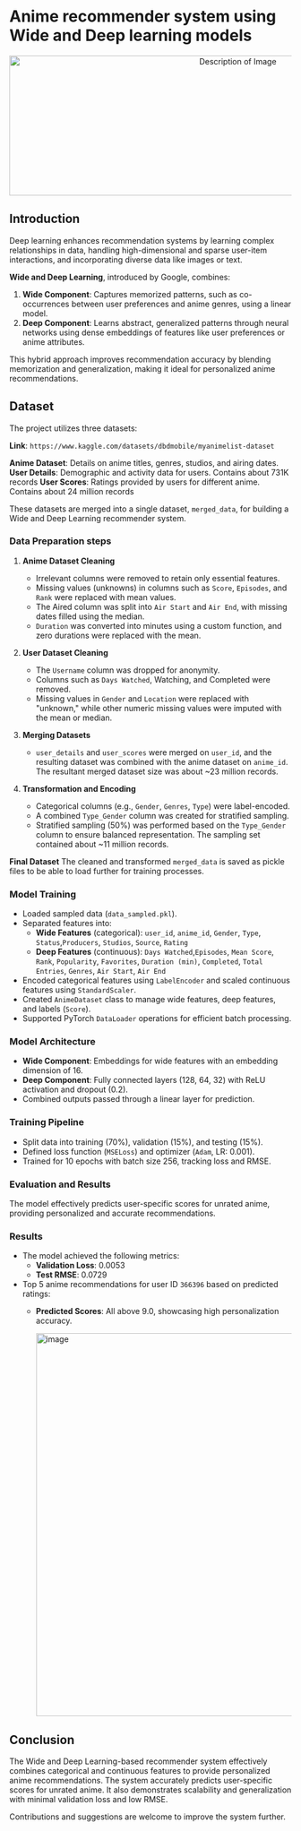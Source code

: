 # Anime recommender system using Wide and Deep learning models

<p align=center><img src="https://github.com/user-attachments/assets/a1b6ca74-65af-4c09-a30a-99befbe3a3a6" alt="Description of Image" width="800" height="250">


## Introduction

Deep learning enhances recommendation systems by learning complex relationships in data, handling high-dimensional and sparse user-item interactions, and incorporating diverse data like images or text.

**Wide and Deep Learning**, introduced by Google, combines:

 1. **Wide Component**: Captures memorized patterns, such as co-occurrences between user preferences and anime genres, using a linear model.
 2. **Deep Component**: Learns abstract, generalized patterns through neural networks using dense embeddings of features like user preferences or anime attributes.

This hybrid approach improves recommendation accuracy by blending memorization and generalization, making it ideal for personalized anime recommendations.

## Dataset
The project utilizes three datasets:

**Link**: `https://www.kaggle.com/datasets/dbdmobile/myanimelist-dataset`

**Anime Dataset**: Details on anime titles, genres, studios, and airing dates.
**User Details**: Demographic and activity data for users. Contains about 731K records
**User Scores**: Ratings provided by users for different anime. Contains about 24 million records

These datasets are merged into a single dataset, `merged_data`, for building a Wide and Deep Learning recommender system.

### Data Preparation steps

1. **Anime Dataset Cleaning**
    - Irrelevant columns were removed to retain only essential features.
    - Missing values (unknowns) in columns such as `Score`, `Episodes`, and `Rank` were replaced with mean values.
    - The Aired column was split into `Air Start` and `Air End`, with missing dates filled using the median.
    - `Duration` was converted into minutes using a custom function, and zero durations were replaced with the mean.
   
2. **User Dataset Cleaning**
    - The `Username` column was dropped for anonymity.
    - Columns such as `Days Watched`, Watching, and Completed were removed.
    - Missing values in `Gender` and `Location` were replaced with "unknown," while other numeric missing values were imputed with the mean or median.
  
3. **Merging Datasets**
    - `user_details` and `user_scores` were merged on `user_id`, and the resulting dataset was combined with the anime dataset on `anime_id`. The resultant merged dataset size was about ~23 million records.
   
4. **Transformation and Encoding**
    - Categorical columns (e.g., `Gender`, `Genres`, `Type`) were label-encoded.
    - A combined `Type_Gender` column was created for stratified sampling.
    - Stratified sampling (50%) was performed based on the `Type_Gender` column to ensure balanced representation. The sampling set contained about ~11 million records. 

**Final Dataset**
The cleaned and transformed `merged_data` is saved as pickle files to be able to load further for training processes.

### Model Training

- Loaded sampled data (`data_sampled.pkl`).
- Separated features into:
  - **Wide Features** (categorical): `user_id`, `anime_id`, `Gender`, `Type`, `Status`,`Producers`, `Studios`, `Source`, `Rating`
  - **Deep Features** (continuous): `Days Watched`,`Episodes`, `Mean Score`, `Rank`, `Popularity`, `Favorites`, `Duration (min)`, `Completed`, `Total Entries`, `Genres`, `Air Start`, `Air End`
- Encoded categorical features using `LabelEncoder` and scaled continuous features using `StandardScaler`.
- Created `AnimeDataset` class to manage wide features, deep features, and labels (`Score`).
- Supported PyTorch `DataLoader` operations for efficient batch processing.

### Model Architecture
- **Wide Component**: Embeddings for wide features with an embedding dimension of 16.
- **Deep Component**: Fully connected layers (128, 64, 32) with ReLU activation and dropout (0.2).
- Combined outputs passed through a linear layer for prediction.

### Training Pipeline
- Split data into training (70%), validation (15%), and testing (15%).
- Defined loss function (`MSELoss`) and optimizer (`Adam`, LR: 0.001).
- Trained for 10 epochs with batch size 256, tracking loss and RMSE.

### Evaluation and Results
The model effectively predicts user-specific scores for unrated anime, providing personalized and accurate recommendations.
### Results
- The model achieved the following metrics:
  - **Validation Loss**: 0.0053  
  - **Test RMSE**: 0.0729  
- Top 5 anime recommendations for user ID `366396` based on predicted ratings:
  - **Predicted Scores**: All above 9.0, showcasing high personalization accuracy.
    
    <img width="684" alt="image" src="https://github.com/user-attachments/assets/77606eb5-114a-4fba-90ae-271fcbca4138" />

## Conclusion
The Wide and Deep Learning-based recommender system effectively combines categorical and continuous features to provide personalized anime recommendations. The system accurately predicts user-specific scores for unrated anime. It also demonstrates scalability and generalization with minimal validation loss and low RMSE.

Contributions and suggestions are welcome to improve the system further.


